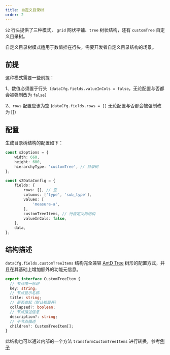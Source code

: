 ```yaml
---
title: 自定义目录树
order: 2
---
```

`S2` 行头提供了三种模式， `grid` 网状平铺、`tree` 树状结构，还有 `customTree` 自定义目录树。

自定义目录树模式适用于数值挂在行头，需要开发者自定义目录结构的场景。

## 前提
这种模式需要一些前提：

1、数值必须置于行头（`dataCfg.fields.valueInCols = false`，无论配置与否都会被强制改为 `false`）

2、`rows` 配置应该为空 (`dataCfg.fields.rows = []` 无论配置与否都会被强制改为 []）

## 配置
生成目录树结构的配置如下：

```ts
const s2options = {
    width: 660,
    height: 600,
    hierarchyType: 'customTree', // 目录树
};

const s2DataConfig = {
    fields: {
        rows: [], // 空
        columns: ['type', 'sub_type'],
        values: [
            'measure-a',
        ],
        customTreeItems, // 行自定义树结构
        valueInCols: false,
    },
    data,
};

```
## 结构描述
`dataCfg.fields.customTreeItems` 结构完全兼容 [AntD Tree](https://ant.design/components/tree-cn/) 树形的配置方式，并且在其基础上增加额外的功能元信息。

```ts
export interface CustomTreeItem {
  // 节点唯一标识
  key: string;
  // 节点显示名称
  title: string;
  // 是否收起（默认都展开）
  collapsed?: boolean;
  // 节点描述信息
  description?: string;
  // 子节点描述
  children?: CustomTreeItem[];
}
```

此结构也可以通过内部的一个方法 `transformCustomTreeItems` 进行转换，参考[例子](/zh/examples/custom/custom-tree#custom-tree)
